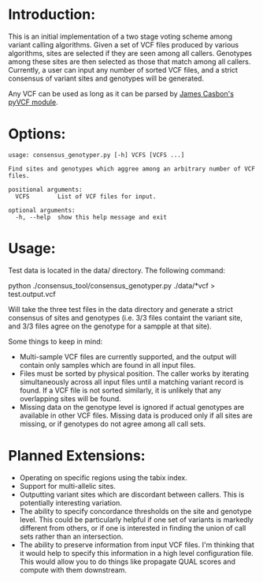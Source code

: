 Introduction:
==============================

This is an initial implementation of a two stage voting scheme among variant calling algorithms. Given a set of VCF files produced by various algorithms, sites are selected if they are seen among all callers. Genotypes among these sites are then selected as those that match among all callers. Currently, a user can input any number of sorted VCF files, and a strict consensus of variant sites and genotypes will be generated.

Any VCF can be used as long as it can be parsed by [James Casbon's pyVCF module](https://github.com/jamescasbon/PyVCF).

Options:
========

    usage: consensus_genotyper.py [-h] VCFS [VCFS ...]

    Find sites and genotypes which aggree among an arbitrary number of VCF files.
    
    positional arguments:
      VCFS        List of VCF files for input.

    optional arguments:
      -h, --help  show this help message and exit



Usage:
========

Test data is located in the data/ directory. The following command:

python ./consensus_tool/consensus_genotyper.py ./data/*vcf > test.output.vcf

Will take the three test files in the data directory and generate a strict consensus of sites and genotypes (i.e. 3/3 files containt the variant site, and 3/3 files agree on the genotype for a sampple at that site).

Some things to keep in mind: 
* Multi-sample VCF files are currently supported, and the output will contain only samples which are found in all input files.
* Files must be sorted by physical position. The caller works by iterating simultaneously across all input files until a matching variant record is found. If a VCF file is not sorted similarly, it is unlikely that any overlapping sites will be found.
* Missing data on the genotype level is ignored if actual genotypes are available in other VCF files. Missing data is produced only if all sites are missing, or if genotypes do not agree among all call sets.


Planned Extensions:
===================
* Operating on specific regions using the tabix index.
* Support for multi-allelic sites.
* Outputting variant sites which are discordant between callers. This is potentially interesting variation.
* The ability to specify concordance thresholds on the site and genotype level. This could be particularly helpful if one set of variants is markedly different from others, or if one is interested in finding the union of call sets rather than an intersection.
* The ability to preserve information from input VCF files. I'm thinking that it would help to specify this information in a high level configuration file. This would allow you to do things like propagate QUAL scores and compute with them downstream.

